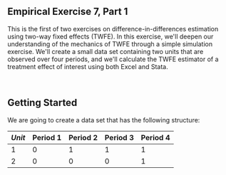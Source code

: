 ## Empirical Exercise 7, Part 1  

This is the first of two exercises on difference-in-differences estimation using two-way fixed effects (TWFE).  In this exercise, 
we'll deepen our understanding of the mechanics of TWFE through a simple simulation exercise.  We'll create a small data 
set containing two units that are observed over four periods, and we'll calculate the TWFE estimator of a treatment effect 
of interest using both Excel and Stata.

<br>

## Getting Started

We are going to create a data set that has the following structure:

_Unit_|Period 1|Period 2|Period 3|Period 4
----|--------|--------|--------|--------
1| 0 | 1 | 1 | 1 
2| 0 | 0 | 0 | 1
